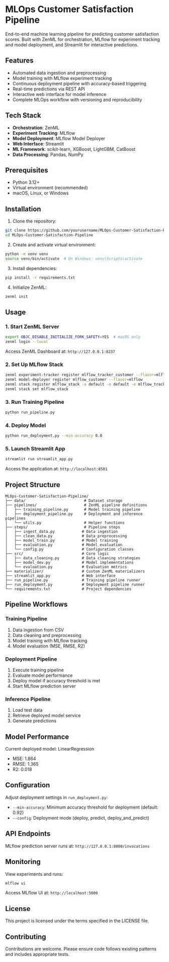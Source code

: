 # MLOps Customer Satisfaction Pipeline

End-to-end machine learning pipeline for predicting customer satisfaction scores. Built with ZenML for orchestration, MLflow for experiment tracking and model deployment, and Streamlit for interactive predictions.

## Features

- Automated data ingestion and preprocessing
- Model training with MLflow experiment tracking
- Continuous deployment pipeline with accuracy-based triggering
- Real-time predictions via REST API
- Interactive web interface for model inference
- Complete MLOps workflow with versioning and reproducibility

## Tech Stack

- **Orchestration**: ZenML
- **Experiment Tracking**: MLflow
- **Model Deployment**: MLflow Model Deployer
- **Web Interface**: Streamlit
- **ML Framework**: scikit-learn, XGBoost, LightGBM, CatBoost
- **Data Processing**: Pandas, NumPy

## Prerequisites

- Python 3.12+
- Virtual environment (recommended)
- macOS, Linux, or Windows

## Installation

1. Clone the repository:
```bash
git clone https://github.com/yourusername/MLOps-Customer-Satisfaction-Pipeline.git
cd MLOps-Customer-Satisfaction-Pipeline
```

2. Create and activate virtual environment:
```bash
python -m venv venv
source venv/bin/activate  # On Windows: venv\Scripts\activate
```

3. Install dependencies:
```bash
pip install -r requirements.txt
```

4. Initialize ZenML:
```bash
zenml init
```

## Usage

### 1. Start ZenML Server

```bash
export OBJC_DISABLE_INITIALIZE_FORK_SAFETY=YES  # macOS only
zenml login --local
```

Access ZenML Dashboard at: `http://127.0.0.1:8237`

### 2. Set Up MLflow Stack

```bash
zenml experiment-tracker register mlflow_tracker_customer --flavor=mlflow
zenml model-deployer register mlflow_customer --flavor=mlflow
zenml stack register mlflow_stack -a default -o default -e mlflow_tracker_customer -d mlflow_customer
zenml stack set mlflow_stack
```

### 3. Run Training Pipeline

```bash
python run_pipeline.py
```

### 4. Deploy Model

```bash
python run_deployment.py --min-accuracy 0.0
```

### 5. Launch Streamlit App

```bash
streamlit run streamlit_app.py
```

Access the application at: `http://localhost:8501`

## Project Structure

```
MLOps-Customer-Satisfaction-Pipeline/
├── data/                          # Dataset storage
├── pipelines/                     # ZenML pipeline definitions
│   ├── training_pipeline.py       # Model training pipeline
│   ├── deployment_pipeline.py     # Deployment and inference pipelines
│   └── utils.py                   # Helper functions
├── steps/                         # Pipeline steps
│   ├── ingest_data.py            # Data ingestion
│   ├── clean_data.py             # Data preprocessing
│   ├── model_train.py            # Model training
│   ├── evaluation.py             # Model evaluation
│   └── config.py                 # Configuration classes
├── src/                          # Core logic
│   ├── data_cleaning.py          # Data cleaning strategies
│   ├── model_dev.py              # Model implementations
│   └── evaluation.py             # Evaluation metrics
├── materializer/                 # Custom ZenML materializers
├── streamlit_app.py              # Web interface
├── run_pipeline.py               # Training pipeline runner
├── run_deployment.py             # Deployment pipeline runner
└── requirements.txt              # Project dependencies
```

## Pipeline Workflows

### Training Pipeline
1. Data ingestion from CSV
2. Data cleaning and preprocessing
3. Model training with MLflow tracking
4. Model evaluation (MSE, RMSE, R2)

### Deployment Pipeline
1. Execute training pipeline
2. Evaluate model performance
3. Deploy model if accuracy threshold is met
4. Start MLflow prediction server

### Inference Pipeline
1. Load test data
2. Retrieve deployed model service
3. Generate predictions

## Model Performance

Current deployed model: LinearRegression
- MSE: 1.864
- RMSE: 1.365
- R2: 0.018

## Configuration

Adjust deployment settings in `run_deployment.py`:
- `--min-accuracy`: Minimum accuracy threshold for deployment (default: 0.92)
- `--config`: Deployment mode (deploy, predict, deploy_and_predict)

## API Endpoints

MLflow prediction server runs at: `http://127.0.0.1:8000/invocations`

## Monitoring

View experiments and runs:
```bash
mlflow ui
```

Access MLflow UI at: `http://localhost:5000`

## License

This project is licensed under the terms specified in the LICENSE file.

## Contributing

Contributions are welcome. Please ensure code follows existing patterns and includes appropriate tests.


